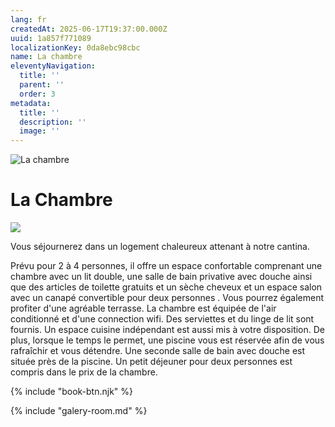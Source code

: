 ```yaml
---
lang: fr
createdAt: 2025-06-17T19:37:00.000Z
uuid: 1a857f771089
localizationKey: 0da8ebc98cbc
name: La chambre
eleventyNavigation:
  title: ''
  parent: ''
  order: 3
metadata:
  title: ''
  description: ''
  image: ''
---
```

![La chambre](/_images/Main-clefs-ombre.webp)

# La Chambre

![](/_images/Photo-chambre.webp)

Vous séjournerez dans un logement chaleureux attenant à notre cantina.

Prévu pour 2 à 4 personnes, il offre un espace confortable comprenant une chambre avec un lit double, une salle de bain privative avec douche ainsi que des articles de toilette gratuits et un sèche cheveux et un espace salon avec un canapé convertible pour deux personnes . Vous pourrez également profiter d'une agréable terrasse. La chambre est équipée de l'air conditionné et d'une connection wifi. Des serviettes et du linge de lit sont fournis. Un espace cuisine indépendant est aussi mis à votre disposition. De plus, lorsque le temps le permet, une piscine vous est réservée afin de vous rafraîchir et vous détendre. Une seconde salle de bain avec douche est située près de la piscine. Un petit déjeuner pour deux personnes est compris dans le prix de la chambre.

{% include "book-btn.njk" %}

{% include "galery-room.md" %}
